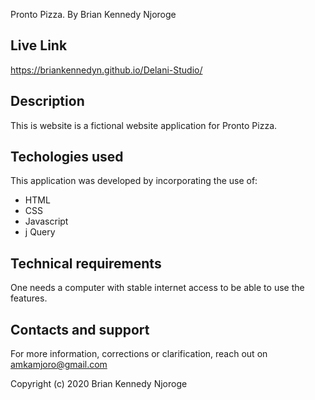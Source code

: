 Pronto Pizza.
 By Brian Kennedy Njoroge

 ## Live Link 
https://briankennedyn.github.io/Delani-Studio/

## Description
This is website is a fictional website application for Pronto Pizza.

## Techologies used
This application was developed by incorporating the use of:
- HTML 
- CSS
- Javascript
- j Query

## Technical requirements
One needs a computer with stable internet access to be able to use the features.

## Contacts and support
For more information, corrections or clarification, reach out on amkamjoro@gmail.com

Copyright (c) 2020 Brian Kennedy Njoroge
